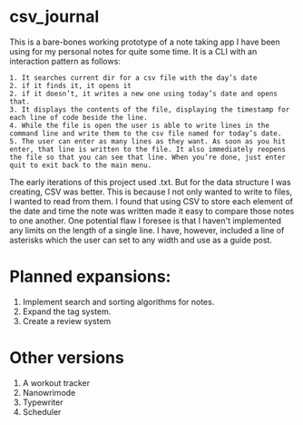 # csv_journal

This is a bare-bones working prototype of a note taking app I have been using
for my personal notes for quite some time. It is a CLI with an interaction pattern
as follows:


	1. It searches current dir for a csv file with the day’s date
	2. if it finds it, it opens it
	2. if it doesn’t, it writes a new one using today’s date and opens that.
	3. It displays the contents of the file, displaying the timestamp for each line of code beside the line.
	4. While the file is open the user is able to write lines in the command line and write them to the csv file named for today’s date.
	5. The user can enter as many lines as they want. As soon as you hit enter, that line is written to the file. It also immediately reopens the file so that you can see that line. When you’re done, just enter quit to exit back to the main menu.

The early iterations of this project used .txt. But for the data structure I was
creating, CSV was better. This is because I not only wanted to write to files,
I wanted to read from them. I found that using CSV to store each element of the
date and time the note was written made it easy to compare those notes to one another.
One potential flaw I foresee is that I haven't implemented any limits on the length
of a single line. I have, however, included a line of asterisks which the user can
set to any width and use as a guide post.




# Planned expansions:
1. Implement search and sorting algorithms for notes.
1. Expand the tag system.
1. Create a review system

# Other versions
1. A workout tracker
1. Nanowrimode
1. Typewriter
1. Scheduler
